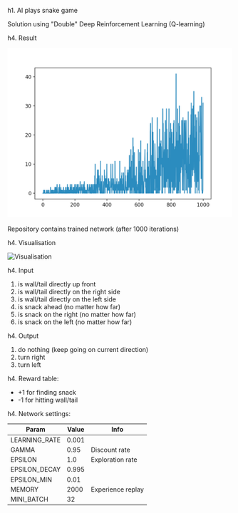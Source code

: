 h1. AI plays snake game

Solution using "Double" Deep Reinforcement Learning (Q-learning)

h4. Result 

![Training chart](result.png)

Repository contains trained network (after 1000 iterations)

h4. Visualisation

![Visualisation](snake.gif])

h4. Input

1. is wall/tail directly up front
2. is wall/tail directly on the right side
3. is wall/tail directly on the left side
4. is snack ahead (no matter how far)
5. is snack on the right (no matter how far)
6. is snack on the left (no matter how far)

h4. Output

1. do nothing (keep going on current direction)
2. turn right
3. turn left

h4. Reward table:

- +1 for finding snack
- -1 for hitting wall/tail

h4. Network settings:

Param | Value | Info
--- | --- | ---
LEARNING_RATE | 0.001 |
GAMMA | 0.95 | Discount rate
EPSILON | 1.0 | Exploration rate
EPSILON_DECAY | 0.995 |
EPSILON_MIN | 0.01 |
MEMORY | 2000 | Experience replay
MINI_BATCH | 32 |

